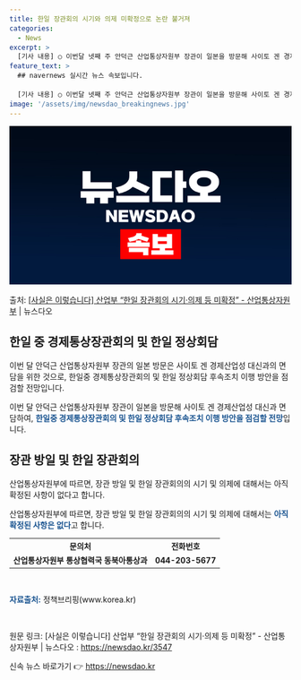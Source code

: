 ```yaml
---
title: 한일 장관회의 시기와 의제 미확정으로 논란 불거져
categories:
  - News
excerpt: >
  [기사 내용] ○ 이번달 넷째 주 안덕근 산업통상자원부 장관이 일본을 방문해 사이토 겐 경제산업성 대신과 면…
feature_text: >
  ## navernews 실시간 뉴스 속보입니다.

  [기사 내용] ○ 이번달 넷째 주 안덕근 산업통상자원부 장관이 일본을 방문해 사이토 겐 경제산업성 대신과 면…
image: '/assets/img/newsdao_breakingnews.jpg'
---
```


![뉴스다오 속보](/assets/img/newsdao_breakingnews.jpg)

<p>출처: <a href="https://newsdao.kr/3547" rel="dofollow">[사실은 이렇습니다] 산업부 “한일 장관회의 시기·의제 등 미확정” - 산업통상자원부</a> | 뉴스다오</p>

<h2 data-ke-size="size26">한일 중 경제통상장관회의 및 한일 정상회담</h2>
이번 달 안덕근 산업통상자원부 장관의 일본 방문은 사이토 겐 경제산업성 대신과의 면담을 위한 것으로, 한일중 경제통상장관회의 및 한일 정상회담 후속조치 이행 방안을 점검할 전망입니다.

<p data-ke-size="size16">
이번 달 안덕근 산업통상자원부 장관이 일본을 방문해 사이토 겐 경제산업성 대신과 면담하여, <b><span style="color: #1a5490;">한일중 경제통상장관회의 및 한일 정상회담 후속조치 이행 방안을 점검할 전망</span></b>입니다.
</p>

<h2 data-ke-size="size26">장관 방일 및 한일 장관회의</h2>
산업통상자원부에 따르면, 장관 방일 및 한일 장관회의의 시기 및 의제에 대해서는 아직 확정된 사항이 없다고 합니다.

<p data-ke-size="size16">
산업통상자원부에 따르면, 장관 방일 및 한일 장관회의의 시기 및 의제에 대해서는 <b><span style="color: #1a5490;">아직 확정된 사항은 없다</span></b>고 합니다.
</p>

<table>
  <tr>
    <th>문의처</th>
    <th>전화번호</th>
  </tr>
  <tr>
    <td style="text-align: center; height: 17px;"><b>산업통상자원부 통상협력국 동북아통상과</b></td>
    <td style="text-align: center; height: 17px;"><b>044-203-5677</b></td>
  </tr>
</table>

<p data-ke-size="size16">&nbsp;</p>
<p data-ke-size="size16"><b><span style="color: #1a5490;">자료출처:</span></b> 정책브리핑(www.korea.kr)</p>
<p data-ke-size="size16">&nbsp;</p>

원문 링크: [사실은 이렇습니다] 산업부 “한일 장관회의 시기·의제 등 미확정” - 산업통상자원부 | 뉴스다오  : https://newsdao.kr/3547 

신속 뉴스 바로가기 👉 <a href="https://newsdao.kr" rel="dofollow">https://newsdao.kr</a>



